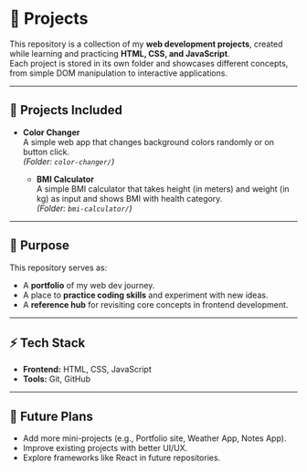 # 🚀 Projects

This repository is a collection of my **web development projects**, created while learning and practicing **HTML, CSS, and JavaScript**.  
Each project is stored in its own folder and showcases different concepts, from simple DOM manipulation to interactive applications.

---

## 📂 Projects Included

- **Color Changer**  
  A simple web app that changes background colors randomly or on button click.  
  *(Folder: `color-changer/`)*
  
  - **BMI Calculator**  
  A simple BMI calculator that takes height (in meters) and weight (in kg) as input and shows BMI with health category.  
  *(Folder: `bmi-calculator/`)*

---

## 🎯 Purpose
This repository serves as:
- A **portfolio** of my web dev journey.  
- A place to **practice coding skills** and experiment with new ideas.  
- A **reference hub** for revisiting core concepts in frontend development.

---

## ⚡ Tech Stack
- **Frontend:** HTML, CSS, JavaScript  
- **Tools:** Git, GitHub

---

## 📌 Future Plans
- Add more mini-projects (e.g., Portfolio site, Weather App, Notes App).  
- Improve existing projects with better UI/UX.  
- Explore frameworks like React in future repositories.
